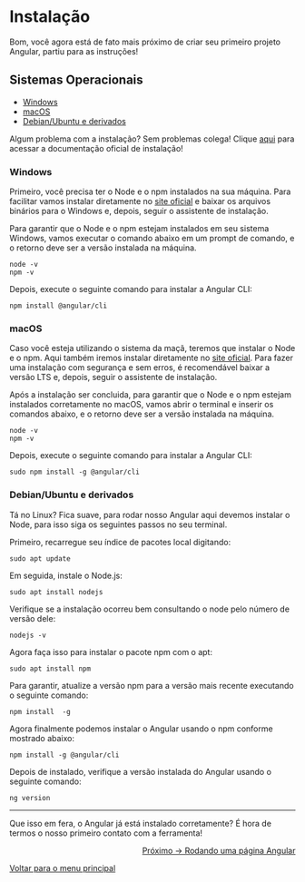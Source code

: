 # Instalação

Bom, você agora está de fato mais próximo de criar seu primeiro projeto Angular, partiu para as instruções! 

## Sistemas Operacionais
- [Windows](https://github.com/gbiz0/angular4noobs/blob/main/content/intro/instalacao.md#windows)
- [macOS](https://github.com/gbiz0/angular4noobs/blob/main/content/intro/instalacao.md#macos)
- [Debian/Ubuntu e derivados](https://github.com/gbiz0/angular4noobs/blob/main/content/intro/instalacao.md#debianubuntu-e-derivados)

Algum problema com a instalação? Sem problemas colega! Clique <a href="https://angular.io/guide/setup-local">aqui</a> para acessar a documentação oficial de instalação!

### Windows
Primeiro, você precisa ter o Node e o npm instalados na sua máquina. Para facilitar vamos instalar diretamente no <a href="https://nodejs.org/en/download">site oficial</a> e baixar os arquivos binários para o Windows e, depois, seguir o assistente de instalação.

Para garantir que o Node e o npm estejam instalados em seu sistema Windows, vamos executar o comando abaixo em um prompt de comando, e o retorno deve ser a versão instalada na máquina.

```
node -v
npm -v
```

Depois, execute o seguinte comando para instalar a Angular CLI:

```
npm install @angular/cli
```

### macOS
Caso você esteja utilizando o sistema da maçã, teremos que instalar o Node e o npm. Aqui também iremos instalar diretamente no <a href="https://nodejs.org/en/download">site oficial</a>. Para fazer uma instalação com segurança e sem erros, é recomendável baixar a versão LTS e, depois, seguir o assistente de instalação.

Após a instalação ser concluida, para garantir que o Node e o npm estejam instalados corretamente no macOS, vamos abrir o terminal e inserir os comandos abaixo, e o retorno deve ser a versão instalada na máquina.

```
node -v
npm -v
```

Depois, execute o seguinte comando para instalar a Angular CLI:

```
sudo npm install -g @angular/cli
```

### Debian/Ubuntu e derivados
Tá no Linux? Fica suave, para rodar nosso Angular aqui devemos instalar o Node, para isso siga os seguintes passos no seu terminal.

Primeiro, recarregue seu índice de pacotes local digitando:

```
sudo apt update
```

Em seguida, instale o Node.js:

```
sudo apt install nodejs
```

Verifique se a instalação ocorreu bem consultando o node pelo número de versão dele:

```
nodejs -v
```

Agora faça isso para instalar o pacote npm com o apt:

```
sudo apt install npm
```

Para garantir, atualize a versão npm para a versão mais recente executando o seguinte comando:

```
npm install  -g
```

Agora finalmente podemos instalar o Angular usando o npm conforme mostrado abaixo:

```
npm install -g @angular/cli
```

Depois de instalado, verifique a versão instalada do Angular usando o seguinte comando:

```
ng version
```

---

Que isso em fera, o Angular já está instalado corretamente? É hora de termos o nosso primeiro contato com a ferramenta!

<p align="right">
  <a href="https://github.com/gbiz0/angular4noobs/blob/main/content/intro/helloworld.md">Próximo -> Rodando uma página Angular</a>
</p>

<p align="left">
  <a href="https://github.com/gbiz0/angular4noobs#roadmap">Voltar para o menu principal</a>
</p>
